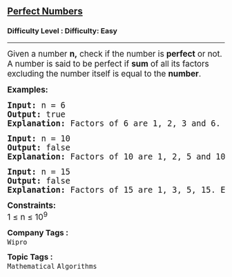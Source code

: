 <h2><a href="https://www.geeksforgeeks.org/problems/perfect-numbers3207/1?page=1&category=Mathematical&difficulty=Easy&sortBy=submissions">Perfect Numbers</a></h2><h3>Difficulty Level : Difficulty: Easy</h3><hr><div class="problems_problem_content__Xm_eO"><p><span style="font-size: 14pt;">Given a number <strong>n,</strong> check if the number is <strong>perfect</strong> or not. A number is said to be perfect if <strong>sum</strong> of all its factors excluding the number itself is equal to the <strong>number</strong>.</span></p>
<p><span style="font-size: 14pt;"><strong>Examples:</strong></span></p>
<pre><span style="font-size: 14pt;"><strong>Input: </strong>n<strong> </strong>=<strong> </strong>6
<strong>Output: </strong>true 
<strong>Explanation: </strong>Factors of 6 are 1, 2, 3 and 6. Excluding 6 their sum is 6 which is equal to n itself. So, it's a Perfect Number.</span></pre>
<pre><span style="font-size: 14pt;"><strong>Input:</strong> n<strong> </strong>=<strong> </strong>10
<strong>Output: </strong>false<br><strong>Explanation: </strong>Factors of 10 are 1, 2, 5 and 10. Excluding 10 their sum is 8 which is not equal to n itself. So, it's not a Perfect Number.<br></span></pre>
<pre><span style="font-size: 14pt;"><strong>Input:</strong> n<strong> </strong>=<strong> </strong>15
<strong>Output: </strong>false<br><strong>Explanation: </strong>Factors of 15 are 1, 3, 5, 15. Excluding 15 their sum is 9 which is not equal to n itself. So, it's not a Perfect Number.</span></pre>
<p><span style="font-size: 14pt;"><strong>Constraints:</strong></span><br><span style="font-size: 14pt;">1 ≤ n ≤ 10<sup>9</sup></span></p></div><p><span style=font-size:18px><strong>Company Tags : </strong><br><code>Wipro</code>&nbsp;<br><p><span style=font-size:18px><strong>Topic Tags : </strong><br><code>Mathematical</code>&nbsp;<code>Algorithms</code>&nbsp;